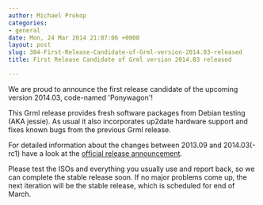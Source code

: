 ```yaml
---
author: Michael Prokop
categories:
- general
date: Mon, 24 Mar 2014 21:07:06 +0000
layout: post
slug: 384-First-Release-Candidate-of-Grml-version-2014.03-released
title: First Release Candidate of Grml version 2014.03 released

---
```

We are proud to announce the first release candidate of the upcoming version 2014\.03, code\-named 'Ponywagon'!

This Grml release provides fresh software packages from Debian testing (AKA jessie). As usual it also incorporates up2date hardware support and fixes known bugs from the previous Grml release.

For detailed information about the changes between 2013\.09 and 2014\.03(\-rc1\) have a look at the [official release announcement](http://grml.org/changelogs/README-grml-2014.03-rc1/).

Please test the ISOs and everything you usually use and report back, so we can complete the stable release soon. If no major problems come up, the next iteration will be the stable release, which is scheduled for end of March.
